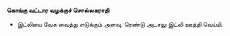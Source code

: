**கொங்கு வட்டார வழக்குச் சொல்லகராதி**
- இட்லியை வேக வைத்து எடுக்கும் அளவு. ரெண்டு அடசலு இட்லி ஊத்தி வெய்யி.

